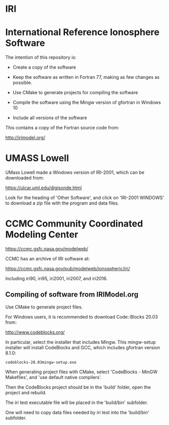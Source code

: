 # IRI

# International Reference Ionosphere Software

The intention of this repository is:

- Create a copy of the software

- Keep the software as written in Fortran 77, making as few changes as possible.

- Use CMake to generate projects for compiling the software

- Compile the software using the Mingw version of gfortran in Windows 10

- Include all versions of the software

This contains a copy of the Fortran source code from:

http://irimodel.org/

# UMASS Lowell

UMass Lowell made a Windows version of IRI-2001, which can be downloaded from:

https://ulcar.uml.edu/digisonde.html

Look for the heading of 'Other Software', and click on 'IRI-2001 WINDOWS' to download a zip file with the program and data files.

# CCMC Community Coordinated Modeling Center

https://ccmc.gsfc.nasa.gov/modelweb/

CCMC has an archive of IRI software at:

https://ccmc.gsfc.nasa.gov/pub/modelweb/ionospheric/iri/

Including iri90, iri95, iri2001, iri2007, and iri2016.

## Compiling of software from IRIModel.org

Use CMake to generate project files.

For Windows users, it is recommended to download Code::Blocks 20.03 from:

http://www.codeblocks.org/

In particular, select the installer that includes Mingw.  This mingw-setup installer will install CodeBlocks and GCC, which includes gfortran version 8.1.0:

`codeblocks-20.03mingw-setup.exe`

When generating project files with CMake, select 'CodeBlocks - MinGW Makefiles', and 'use default native compilers'.

Then the CodeBlocks project should be in the 'build' folder, open the project and rebuild.

The iri test executable file will be placed in the 'build/bin' subfolder.

One will need to copy data files needed by iri test into the 'build/bin' subfolder.


